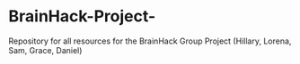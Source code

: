 # BrainHack-Project-
Repository for all resources for the BrainHack Group Project (Hillary, Lorena, Sam, Grace, Daniel)
